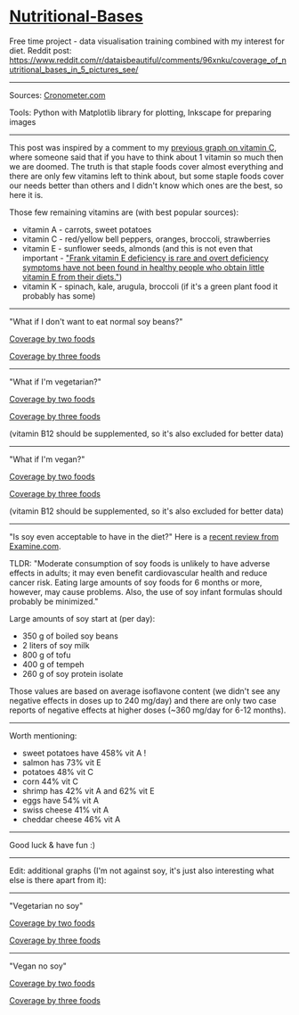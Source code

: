 # [Nutritional-Bases](https://imgur.com/a/3uIYmzJ)
Free time project - data visualisation training combined with my interest for diet. Reddit post: https://www.reddit.com/r/dataisbeautiful/comments/96xnku/coverage_of_nutritional_bases_in_5_pictures_see/

-----------

Sources: [Cronometer.com](https://cronometer.com/)

Tools: Python with Matplotlib library for plotting, Inkscape for preparing images

---------------------------------

This post was inspired by a comment to my [previous graph on vitamin C](https://www.reddit.com/r/dataisbeautiful/comments/8fyu1i/vitamin_c_in_some_common_foods_oc/), where someone said that if you have to think about 1 vitamin so much then we are doomed. The truth is that staple foods cover almost everything and there are only few vitamins left to think about, but some staple foods cover our needs better than others and I didn't know which ones are the best, so here it is. 

Those few remaining vitamins are (with best popular sources):

- vitamin A - carrots, sweet potatoes
- vitamin C - red/yellow bell peppers, oranges, broccoli, strawberries
- vitamin E - sunflower seeds, almonds (and this is not even that important - ["Frank vitamin E deficiency is rare and overt deficiency symptoms have not been found in healthy people who obtain little vitamin E from their diets."](https://ods.od.nih.gov/factsheets/VitaminE-HealthProfessional/#h5))
- vitamin K - spinach, kale, arugula, broccoli (if it's a green plant food it probably has some)

--------------------------------

"What if I don't want to eat normal soy beans?"

[Coverage by two foods](https://imgur.com/a/mgAVvkU)

[Coverage by three foods](https://imgur.com/a/oBxZtpN)

--------------------------------

"What if I'm vegetarian?"

[Coverage by two foods](https://imgur.com/a/arl2SV9)

[Coverage by three foods](https://imgur.com/a/3qGAQnj)

(vitamin B12 should be supplemented, so it's also excluded for better data)

--------------------------------

"What if I'm vegan?"

[Coverage by two foods](https://imgur.com/a/N2Bgicw)

[Coverage by three foods](https://imgur.com/a/CccPocD)

(vitamin B12 should be supplemented, so it's also excluded for better data)

--------------------------------

"Is soy even acceptable to have in the diet?"
Here is a [recent review from Examine.com](https://examine.com/nutrition/is-soy-good-or-bad/?utm_campaign=is-soy-good-or-bad-for-you&utm_medium=social_link&utm_source=missinglettr).

TLDR: "Moderate consumption of soy foods is unlikely to have adverse effects in adults; it may even benefit cardiovascular health and reduce cancer risk. Eating large amounts of soy foods for 6 months or more, however, may cause problems. Also, the use of soy infant formulas should probably be minimized."

Large amounts of soy start at (per day):

- 350 g of boiled soy beans
- 2 liters of soy milk
- 800 g of tofu
- 400 g of tempeh
- 260 g of soy protein isolate

Those values are based on average isoflavone content (we didn't see any negative effects in doses up to 240 mg/day) and there are only two case reports of negative effects at higher doses (~360 mg/day for 6-12 months).

-------------------------------

Worth mentioning:

- sweet potatoes have 458% vit A !
- salmon has 73% vit E
- potatoes 48% vit C 
- corn 44% vit C 
- shrimp has 42% vit A and 62% vit E
- eggs have 54% vit A
- swiss cheese 41% vit A
- cheddar cheese 46% vit A

-------------------------------

Good luck & have fun :)

-------------------------------

Edit: additional graphs (I'm not against soy, it's just also interesting what else is there apart from it):

-------------------------------

"Vegetarian no soy"

[Coverage by two foods](https://imgur.com/a/YJPUxdO)

[Coverage by three foods](https://imgur.com/a/QLIX89e)

-------------------------------

"Vegan no soy"

[Coverage by two foods](https://imgur.com/a/YKQluRF)

[Coverage by three foods](https://imgur.com/a/ovlpORv)

